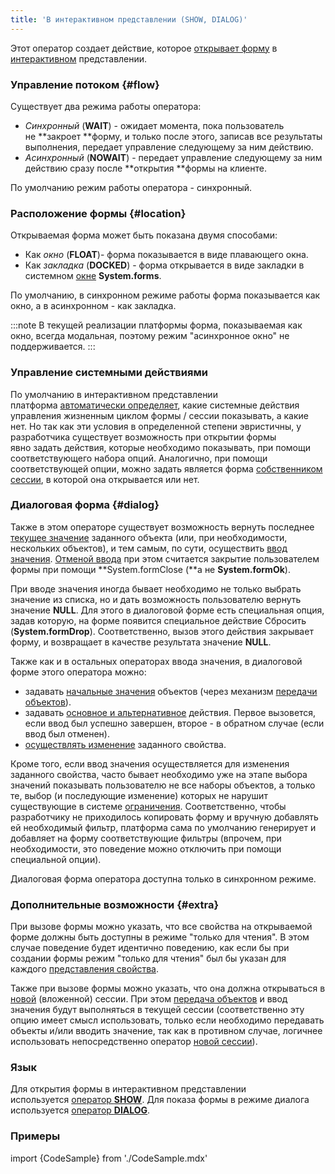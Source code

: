 ```yaml
---
title: 'В интерактивном представлении (SHOW, DIALOG)'
---
```


Этот оператор создает действие, которое [открывает форму](Open_form.md) в [интерактивном](Interactive_view.md) представлении.

### Управление потоком {#flow}

Существует два режима работы оператора:

-   *Синхронный* (**WAIT**) - ожидает момента, пока пользователь не **закроет **форму, и только после этого, записав все результаты выполнения, передает управление следующему за ним действию.
-   *Асинхронный* (**NOWAIT**) - передает управление следующему за ним действию сразу после **открытия **формы на клиенте.

По умолчанию режим работы оператора - синхронный. 

### Расположение формы {#location}

Открываемая форма может быть показана двумя способами:

-   Как *окно* (**FLOAT**)- форма показывается в виде плавающего окна.
-   Как *закладка* (**DOCKED**) - форма открывается в виде закладки в системном [окне](Navigator_design.md) **System.forms**.

По умолчанию, в синхронном режиме работы форма показывается как окно, а в асинхронном - как закладка.


:::note
В текущей реализации платформы форма, показываемая как окно, всегда модальная, поэтому режим "асинхронное окно" не поддерживается.
:::

### Управление системными действиями

По умолчанию в интерактивном представлении платформа [автоматически определяет](Interactive_view.md#sysactions), какие системные действия управления жизненным циклом формы / сессии показывать, а какие нет. Но так как эти условия в определенной степени эвристичны, у разработчика существует возможность при открытии формы явно задать действия, которые необходимо показывать, при помощи соответствующего набора опций. Аналогично, при помощи соответствующей опции, можно задать является форма [собственником сессии](Interactive_view.md#anchor-broken), в которой она открывается или нет.

### Диалоговая форма {#dialog}

Также в этом операторе существует возможность вернуть последнее [текущее значение](Form_structure.md#currentObject-broken) заданного объекта (или, при необходимости, нескольких объектов), и тем самым, по сути, осуществить [ввод значения](Value_input.md). [Отменой ввода](Value_input.md#result) при этом считается закрытие пользователем формы при помощи **System.formClose (**а не **System.formOk**).

При вводе значения иногда бывает необходимо не только выбрать значение из списка, но и дать возможность пользователю вернуть значение **NULL**. Для этого в диалоговой форме есть специальная опция, задав которую, на форме появится специальное действие Сбросить (**System.formDrop**). Соответственно, вызов этого действия закрывает форму, и возвращает в качестве результата значение **NULL**.

Также как и в остальных операторах ввода значения, в диалоговой форме этого оператора можно:

-   задавать [начальные значения](Value_input.md) объектов (через механизм [передачи объектов](Open_form.md)).
-   задавать [основное и альтернативное](Value_input.md#result) действия. Первое вызовется, если ввод был успешно завершен, второе - в обратном случае (если ввод был отменен).
-   [осуществлять изменение](Value_input.md) заданного свойства.

Кроме того, если ввод значения осуществляется для изменения заданного свойства, часто бывает необходимо уже на этапе выбора значений показывать пользователю не все наборы объектов, а только те, выбор (и последующие изменение) которых не нарушит существующие в системе [ограничения](Constraints.md). Соответственно, чтобы разработчику не приходилось копировать форму и вручную добавлять ей необходимый фильтр, платформа сама по умолчанию генерирует и добавляет на форму соответствующие фильтры (впрочем, при необходимости, это поведение можно отключить при помощи специальной опции).

Диалоговая форма оператора доступна только в синхронном режиме.

### Дополнительные возможности {#extra}

При вызове формы можно указать, что все свойства на открываемой форме должны быть доступны в режиме "только для чтения". В этом случае поведение будет идентично поведению, как если бы при создании формы режим "только для чтения" был бы указан для каждого [представления свойства](Interactive_view.md#property).

Также при вызове формы можно указать, что она должна открываться в [новой](New_session_NEWSESSION_NESTEDSESSION_.md) (вложенной) сессии. При этом [передача объектов](Open_form.md#params) и ввод значения будут выполняться в текущей сессии (соответственно эту опцию имеет смысл использовать, только если необходимо передавать объекты и/или вводить значение, так как в противном случае, логичнее использовать непосредственно оператор [новой сессии](New_session_NEWSESSION_NESTEDSESSION_.md)).

### Язык

Для открытия формы в интерактивном представлении используется [оператор **SHOW**](SHOW_operator.md). Для показа формы в режиме диалога используется [оператор **DIALOG**](DIALOG_operator.md).

### Примеры

import {CodeSample} from './CodeSample.mdx'

<CodeSample url="https://ru-documentation.lsfusion.org/sample?file=ActionSample&block=show"/>


<CodeSample url="https://ru-documentation.lsfusion.org/sample?file=ActionSample&block=dialog"/>

  
